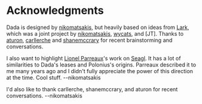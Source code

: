 # Acknowledgments

Dada is designed by [nikomatsakis], but heavily based on ideas from [Lark], which was a joint project by [nikomatsakis], [wycats], and [JT]. Thanks to [aturon], [carllerche] and [shanemccrary] for recent brainstorming and conversations.

I also want to highlight [Lionel Parreaux]'s work on [Seagl]. It has a lot of similarities to Dada's leases and Polonius's origins. Parreaux described it to me many years ago and I didn't fully appreciate the power of this direction at the time. Cool stuff. --nikomatsakis

[Lionel Parreaux]: https://twitter.com/lparreaux?lang=en
[Seagl]: https://www.dropbox.com/s/be1u4xp1t2h0uxa/Seagl_Report.pdf
[Lionel Parreaux]: https://twitter.com/lparreaux?lang=en
[Seagl]: https://www.dropbox.com/s/be1u4xp1t2h0uxa/Seagl_Report.pdf
[nikomatsakis]: https://github.com/nikomatsakis/
[aturon]: https://github.com/aturon/
[jntrnr]: https://twitter.com/jntrnr/
[wycats]: https://twitter.com/wycats/
[carllerche]: https://github.com/carllerche/
[shanemccrary]: https://github.com/shanemccrary/

I'd also like to thank carllerche, shanemccrary, and aturon for recent conversations. --nikomatsakis

[Lark]: https://github.com/lark-exploration/lark


